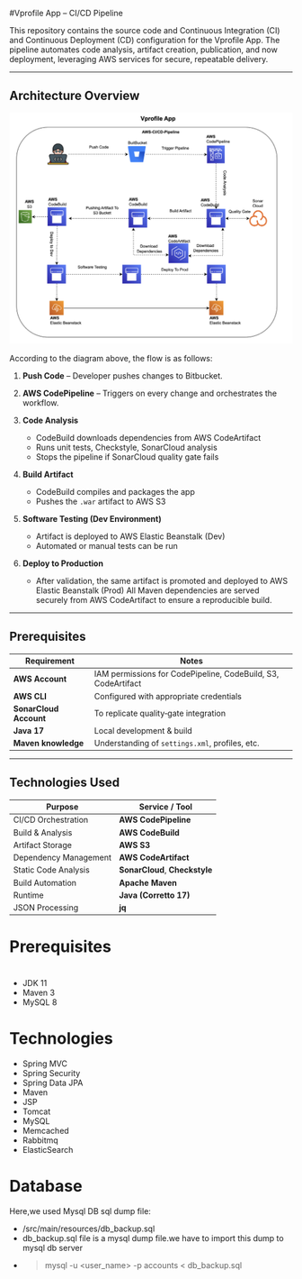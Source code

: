 #Vprofile App – CI/CD Pipeline

This repository contains the source code and Continuous Integration (CI) and Continuous Deployment (CD) configuration for the Vprofile App.
The pipeline automates code analysis, artifact creation, publication, and now deployment, leveraging AWS services for secure, repeatable delivery.

---

##  Architecture Overview

![Pipeline Architecture Diagram](AWS-Ci.png) <!-- Replace with actual image path if different -->

According to the diagram above, the flow is as follows:

1. **Push Code** – Developer pushes changes to Bitbucket.

2. **AWS CodePipeline** – Triggers on every change and orchestrates the workflow.

3. **Code Analysis**  
   - CodeBuild downloads dependencies from AWS CodeArtifact  
   - Runs unit tests, Checkstyle, SonarCloud analysis  
   - Stops the pipeline if SonarCloud quality gate fails  

4. **Build Artifact**  
   - CodeBuild compiles and packages the app  
   - Pushes the `.war` artifact to AWS S3  

5. **Software Testing (Dev Environment)**  
   - Artifact is deployed to AWS Elastic Beanstalk (Dev)  
   - Automated or manual tests can be run  

6. **Deploy to Production**  
   - After validation, the same artifact is promoted and deployed to AWS Elastic Beanstalk (Prod)
All Maven dependencies are served securely from AWS CodeArtifact to ensure a reproducible build.

---



## Prerequisites

| Requirement | Notes |
|-------------|-------|
| **AWS Account** | IAM permissions for CodePipeline, CodeBuild, S3, CodeArtifact |
| **AWS CLI** | Configured with appropriate credentials |
| **SonarCloud Account** | To replicate quality‑gate integration |
| **Java 17** | Local development & build |
| **Maven knowledge** | Understanding of `settings.xml`, profiles, etc. |

---

## Technologies Used

| Purpose                      | Service / Tool          |
|------------------------------|-------------------------|
| CI/CD Orchestration          | **AWS CodePipeline**    |
| Build & Analysis             | **AWS CodeBuild**       |
| Artifact Storage             | **AWS S3**              |
| Dependency Management        | **AWS CodeArtifact**    |
| Static Code Analysis         | **SonarCloud**, **Checkstyle** |
| Build Automation             | **Apache Maven**        |
| Runtime                      | **Java (Corretto 17)**  |
| JSON Processing              | **jq**                  |
# Prerequisites
#
- JDK 11 
- Maven 3 
- MySQL 8

# Technologies 
- Spring MVC
- Spring Security
- Spring Data JPA
- Maven
- JSP
- Tomcat
- MySQL
- Memcached
- Rabbitmq
- ElasticSearch
# Database
Here,we used Mysql DB 
sql dump file:
- /src/main/resources/db_backup.sql
- db_backup.sql file is a mysql dump file.we have to import this dump to mysql db server
- > mysql -u <user_name> -p accounts < db_backup.sql
